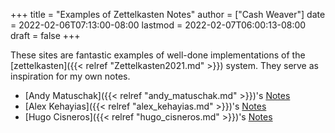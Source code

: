 +++
title = "Examples of Zettelkasten Notes"
author = ["Cash Weaver"]
date = 2022-02-06T07:13:00-08:00
lastmod = 2022-02-07T06:00:13-08:00
draft = false
+++

These sites are fantastic examples of well-done implementations of the [zettelkasten]({{< relref "Zettelkasten2021.md" >}}) system. They serve as inspiration for my own notes.

-   [Andy Matuschak]({{< relref "andy_matuschak.md" >}})'s [Notes](https://notes.andymatuschak.org/)
-   [Alex Kehayias]({{< relref "alex_kehayias.md" >}})'s [Notes](https://notes.alexkehayias.com/)
-   [Hugo Cisneros]({{< relref "hugo_cisneros.md" >}})'s [Notes](https://hugocisneros.com/notes/)
